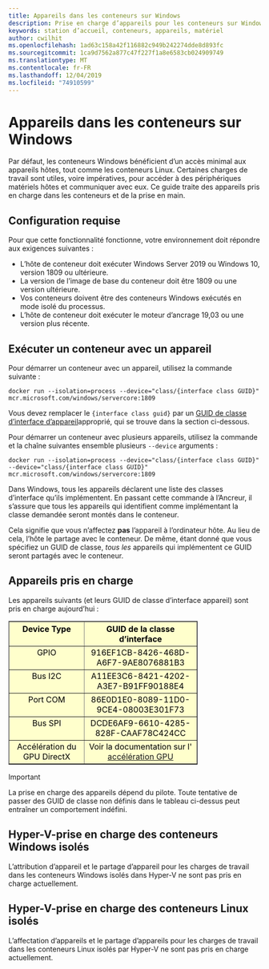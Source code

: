 ```yaml
---
title: Appareils dans les conteneurs sur Windows
description: Prise en charge d’appareils pour les conteneurs sur Windows
keywords: station d’accueil, conteneurs, appareils, matériel
author: cwilhit
ms.openlocfilehash: 1ad63c158a42f116882c949b242274dde8d893fc
ms.sourcegitcommit: 1ca9d7562a877c47f227f1a8e6583cb024909749
ms.translationtype: MT
ms.contentlocale: fr-FR
ms.lasthandoff: 12/04/2019
ms.locfileid: "74910599"
---
```

# <a name="devices-in-containers-on-windows"></a>Appareils dans les conteneurs sur Windows

Par défaut, les conteneurs Windows bénéficient d’un accès minimal aux appareils hôtes, tout comme les conteneurs Linux. Certaines charges de travail sont utiles, voire impératives, pour accéder à des périphériques matériels hôtes et communiquer avec eux. Ce guide traite des appareils pris en charge dans les conteneurs et de la prise en main.

## <a name="requirements"></a>Configuration requise

Pour que cette fonctionnalité fonctionne, votre environnement doit répondre aux exigences suivantes :
- L’hôte de conteneur doit exécuter Windows Server 2019 ou Windows 10, version 1809 ou ultérieure.
- La version de l’image de base du conteneur doit être 1809 ou une version ultérieure.
- Vos conteneurs doivent être des conteneurs Windows exécutés en mode isolé du processus.
- L’hôte de conteneur doit exécuter le moteur d’ancrage 19,03 ou une version plus récente.

## <a name="run-a-container-with-a-device"></a>Exécuter un conteneur avec un appareil

Pour démarrer un conteneur avec un appareil, utilisez la commande suivante :

```shell
docker run --isolation=process --device="class/{interface class GUID}" mcr.microsoft.com/windows/servercore:1809
```

Vous devez remplacer le `{interface class guid}` par un [GUID de classe d’interface d’appareil](https://docs.microsoft.com/windows-hardware/drivers/install/overview-of-device-interface-classes)approprié, qui se trouve dans la section ci-dessous.

Pour démarrer un conteneur avec plusieurs appareils, utilisez la commande et la chaîne suivantes ensemble plusieurs `--device` arguments :

```shell
docker run --isolation=process --device="class/{interface class GUID}" --device="class/{interface class GUID}" mcr.microsoft.com/windows/servercore:1809
```

Dans Windows, tous les appareils déclarent une liste des classes d’interface qu’ils implémentent. En passant cette commande à l’Ancreur, il s’assure que tous les appareils qui identifient comme implémentant la classe demandée seront montés dans le conteneur.

Cela signifie que vous n’affectez **pas** l’appareil à l’ordinateur hôte. Au lieu de cela, l’hôte le partage avec le conteneur. De même, étant donné que vous spécifiez un GUID de classe, _tous les_ appareils qui implémentent ce GUID seront partagés avec le conteneur.

## <a name="what-devices-are-supported"></a>Appareils pris en charge

Les appareils suivants (et leurs GUID de classe d’interface appareil) sont pris en charge aujourd’hui :
  
<table border="1" style="background-color:FFFFCC;border-collapse:collapse;border:1px solid FFCC00;color:000000;width:75%" cellpadding="5" cellspacing="5">
<thead>
<tr valign="top">
<th><center>Device Type</center></th>
<th><center>GUID de la classe d’interface</center></th>
</tr>
</thead>
<tbody>
<tr valign="top">
<td><center>GPIO</center></td>
<td><center>916EF1CB-8426-468D-A6F7-9AE8076881B3</center></td>
</tr>
<tr valign="top">
<td><center>Bus I2C</center></td>
<td><center>A11EE3C6-8421-4202-A3E7-B91FF90188E4</center></td>
</tr>
<tr valign="top">
<td><center>Port COM</center></td>
<td><center>86E0D1E0-8089-11D0-9CE4-08003E301F73</center></td>
</tr>
<tr valign="top">
<td><center>Bus SPI</center></td>
<td><center>DCDE6AF9-6610-4285-828F-CAAF78C424CC</center></td>
</tr>
<tr valign="top">
<td><center>Accélération du GPU DirectX</center></td>
<td><center>Voir la documentation sur l' <a href="https://docs.microsoft.com/virtualization/windowscontainers/deploy-containers/gpu-acceleration">accélération GPU</a></center></td>
</tr>
</tbody>
</table>

> [!IMPORTANT]
> La prise en charge des appareils dépend du pilote. Toute tentative de passer des GUID de classe non définis dans le tableau ci-dessus peut entraîner un comportement indéfini.

## <a name="hyper-v-isolated-windows-container-support"></a>Hyper-V-prise en charge des conteneurs Windows isolés

L’attribution d’appareil et le partage d’appareil pour les charges de travail dans les conteneurs Windows isolés dans Hyper-V ne sont pas pris en charge actuellement.

## <a name="hyper-v-isolated-linux-container-support"></a>Hyper-V-prise en charge des conteneurs Linux isolés

L’affectation d’appareils et le partage d’appareils pour les charges de travail dans les conteneurs Linux isolés par Hyper-V ne sont pas pris en charge actuellement.
